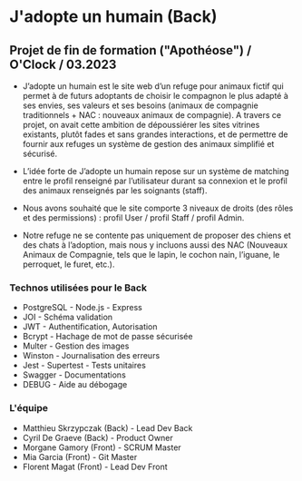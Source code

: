 # J'adopte un humain (Back)

## Projet de fin de formation ("Apothéose") / O'Clock / 03.2023

- J’adopte un humain est le site web d’un refuge pour animaux fictif qui permet à de futurs adoptants de choisir le compagnon le plus adapté à ses envies, ses valeurs et ses besoins (animaux de compagnie traditionnels + NAC : nouveaux animaux de compagnie). A travers ce projet, on avait cette ambition de dépoussiérer les sites vitrines existants, plutôt fades et sans grandes interactions, et de permettre de fournir aux refuges un système de gestion des animaux simplifié et sécurisé.


- L’idée forte de J’adopte un humain repose sur un système de matching entre le profil renseigné par l’utilisateur durant sa connexion et le profil des animaux renseignés 
par les soignants (staff).


- Nous avons souhaité que le site comporte 3 niveaux de droits (des rôles et des permissions) : profil User / profil Staff / profil Admin.

- Notre refuge ne se contente pas uniquement de proposer des chiens et des chats à l’adoption, mais nous y incluons aussi des NAC (Nouveaux Animaux de Compagnie, tels que le lapin, le cochon nain, l’iguane, le perroquet, le furet, etc.).

### Technos utilisées pour le Back

- PostgreSQL - Node.js - Express
- JOI - Schéma validation
- JWT - Authentification, Autorisation
- Bcrypt -  Hachage de mot de passe sécurisée
- Multer - Gestion des images
- Winston - Journalisation des erreurs
- Jest -  Supertest - Tests unitaires
- Swagger - Documentations
- DEBUG - Aide au débogage

### L'équipe

- Matthieu Skrzypczak (Back) - Lead Dev Back
- Cyril De Graeve (Back) - Product Owner
- Morgane Gamory (Front) - SCRUM Master
- Mia Garcia (Front) - Git Master
- Florent Magat (Front) - Lead Dev Front

